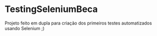 # TestingSeleniumBeca
Projeto feito em dupla para criação dos primeiros testes automatizados usando Selenium ;)
